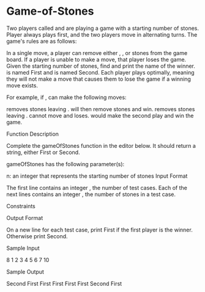 # Game-of-Stones



Two players called  and  are playing a game with a starting number of stones. Player  always plays first, and the two players move in alternating turns. The game's rules are as follows:

In a single move, a player can remove either , , or  stones from the game board.
If a player is unable to make a move, that player loses the game.
Given the starting number of stones, find and print the name of the winner.  is named First and  is named Second. Each player plays optimally, meaning they will not make a move that causes them to lose the game if a winning move exists.

For example, if ,  can make the following moves:

 removes  stones leaving .  will then remove  stones and win.
 removes  stones leaving .  cannot move and loses.
 would make the second play and win the game.

Function Description

Complete the gameOfStones function in the editor below. It should return a string, either First or Second.

gameOfStones has the following parameter(s):

n: an integer that represents the starting number of stones
Input Format

The first line contains an integer , the number of test cases.
Each of the next  lines contains an integer , the number of stones in a test case.

Constraints

Output Format

On a new line for each test case, print First if the first player is the winner. Otherwise print Second.

Sample Input

8
1
2
3
4
5
6
7
10

Sample Output

Second
First
First
First
First
First
Second
First
